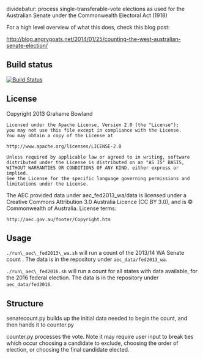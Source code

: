 dividebatur: process single-transferable-vote elections as used for the Australian Senate under the Commonwealth Electoral Act (1918)

For a high level overview of what this does, check this 
blog post:

http://blog.angrygoats.net/2014/01/25/counting-the-west-australian-senate-election/

## Build status
[![Build Status](https://travis-ci.org/grahame/dividebatur.svg?branch=master)](https://travis-ci.org/grahame/dividebatur)

## License

Copyright 2013 Grahame Bowland

    Licensed under the Apache License, Version 2.0 (the "License");
    you may not use this file except in compliance with the License.
    You may obtain a copy of the License at

    http://www.apache.org/licenses/LICENSE-2.0

    Unless required by applicable law or agreed to in writing, software
    distributed under the License is distributed on an "AS IS" BASIS,
    WITHOUT WARRANTIES OR CONDITIONS OF ANY KIND, either express or implied.
    See the License for the specific language governing permissions and
    limitations under the License.

The AEC provided data under aec\_fed2013\_wa/data is licensed under a 
Creative Commons Attribution 3.0 Australia Licence (CC BY 3.0), and is 
© Commonwealth of Australia. License terms:

    http://aec.gov.au/footer/Copyright.htm

## Usage
`./run\_aec\_fed2013\_wa.sh` will run a count of the 2013/14 WA Senate count .
The data is in the repository under `aec_data/fed2013_wa`.

`./run\_aec\_fed2016.sh` will run a count for all states with data available,
for the 2016 federal election. The data is in the repository under `aec_data/fed2016`.

## Structure
senatecount.py builds up the initial data needed to begin the count, and then hands it to counter.py

counter.py processes the vote. Note it may require user input to break ties which occur choosing a candidate 
to exclude, choosing the order of election, or choosing the final candidate elected.


